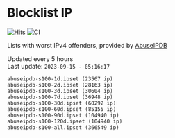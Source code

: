 # Blocklist IP

[![Hits](https://hits.seeyoufarm.com/api/count/incr/badge.svg?url=https%3A%2F%2Fgithub.com%2Fborestad%2Fblocklist-ip%2F&count_bg=%2379C83D&title_bg=%23555555&icon=&icon_color=%23E7E7E7&title=hits&edge_flat=false)](https://hits.seeyoufarm.com)  ![CI](https://img.shields.io/github/workflow/status/borestad/blocklist-ip/CI?style=flat-square)

Lists with worst IPv4 offenders, provided by [AbuseIPDB](https://www.abuseipdb.com/)

<!-- FOOTER-PLACEHOLDER -->
Updated every 5 hours<br>
Last update: `2023-09-15 - 05:16:17`
```
abuseipdb-s100-1d.ipset (23567 ip)
abuseipdb-s100-2d.ipset (28163 ip)
abuseipdb-s100-3d.ipset (30604 ip)
abuseipdb-s100-7d.ipset (36948 ip)
abuseipdb-s100-30d.ipset (60292 ip)
abuseipdb-s100-60d.ipset (85155 ip)
abuseipdb-s100-90d.ipset (104940 ip)
abuseipdb-s100-120d.ipset (104940 ip)
abuseipdb-s100-all.ipset (366549 ip)
```
